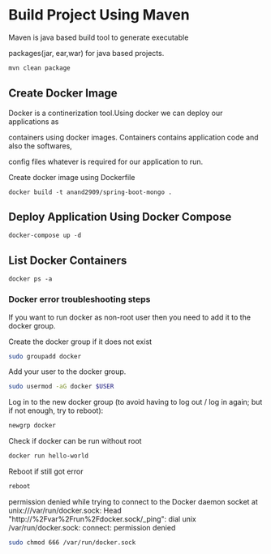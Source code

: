 # Build Project Using Maven

Maven is java based build tool to generate executable 

packages(jar, ear,war) for java based projects.

```bash
mvn clean package
```

## Create Docker Image
Docker is a continerization tool.Using docker we can deploy our applications as 

containers using docker images. Containers contains application code and also the softwares,

config files whatever is required for our application to run.

Create docker image using Dockerfile


```docker
docker build -t anand2909/spring-boot-mongo .
```

## Deploy Application Using Docker Compose 

```docker-compose 
docker-compose up -d 
```
## List Docker Containers
```docker
docker ps -a
```

### Docker error troubleshooting steps
If you want to run docker as non-root user then you need to add it to the docker group.

Create the docker group if it does not exist
```sh
sudo groupadd docker
```
Add your user to the docker group.
```sh
sudo usermod -aG docker $USER
```
Log in to the new docker group (to avoid having to log out / log in again; but if not enough, try to reboot):
```sh
newgrp docker
```
Check if docker can be run without root
```sh
docker run hello-world
```
Reboot if still got error
```sh
reboot
```
permission denied while trying to connect to the Docker daemon socket at unix:///var/run/docker.sock: Head "http://%2Fvar%2Frun%2Fdocker.sock/_ping": dial unix /var/run/docker.sock: connect: permission denied

```sh
sudo chmod 666 /var/run/docker.sock
```
